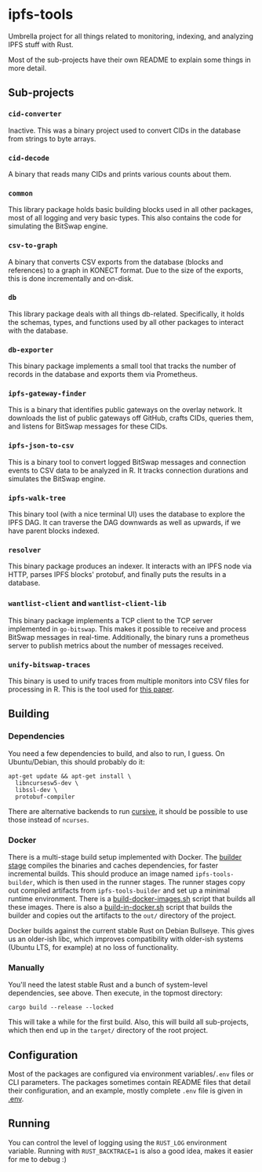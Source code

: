 # ipfs-tools

Umbrella project for all things related to monitoring, indexing, and analyzing IPFS stuff with Rust.

Most of the sub-projects have their own README to explain some things in more detail.

## Sub-projects

### `cid-converter`

Inactive. This was a binary project used to convert CIDs in the database from strings to byte arrays.

### `cid-decode`

A binary that reads many CIDs and prints various counts about them.

### `common`

This library package holds basic building blocks used in all other packages, most of all logging and very basic types.
This also contains the code for simulating the BitSwap engine.

### `csv-to-graph`

A binary that converts CSV exports from the database (blocks and references) to a graph in KONECT format.
Due to the size of the exports, this is done incrementally and on-disk.

### `db`

This library package deals with all things db-related.
Specifically, it holds the schemas, types, and functions used by all other packages to interact with the database.

### `db-exporter`

This binary package implements a small tool that tracks the number of records in the database and exports them via
Prometheus.

### `ipfs-gateway-finder`

This is a binary that identifies public gateways on the overlay network.
It downloads the list of public gateways off GitHub, crafts CIDs, queries them, and listens for BitSwap messages for 
these CIDs.

### `ipfs-json-to-csv`

This is a binary tool to convert logged BitSwap messages and connection events to CSV data to be analyzed in R.
It tracks connection durations and simulates the BitSwap engine.

### `ipfs-walk-tree`

This binary tool (with a nice terminal UI) uses the database to explore the IPFS DAG.
It can traverse the DAG downwards as well as upwards, if we have parent blocks indexed.

### `resolver`

This binary package produces an indexer.
It interacts with an IPFS node via HTTP, parses IPFS blocks' protobuf, and finally puts the results in a database.

### `wantlist-client` and `wantlist-client-lib`

This binary package implements a TCP client to the TCP server implemented in `go-bitswap`.
This makes it possible to receive and process BitSwap messages in real-time.
Additionally, the binary runs a prometheus server to publish metrics about the number of messages received.

### `unify-bitswap-traces`

This binary is used to unify traces from multiple monitors into CSV files for processing in R.
This is the tool used for [this paper](https://arxiv.org/abs/2104.09202).

## Building

### Dependencies

You need a few dependencies to build, and also to run, I guess.
On Ubuntu/Debian, this should probably do it:

```
apt-get update && apt-get install \
  libncursesw5-dev \
  libssl-dev \
  protobuf-compiler
```

There are alternative backends to run [cursive](https://github.com/gyscos/cursive/wiki/Install-ncurses), it should be possible to use those instead of `ncurses`.

### Docker

There is a multi-stage build setup implemented with Docker.
The [builder stage](./Dockerfile.builder) compiles the binaries and caches dependencies, for faster incremental builds.
This should produce an image named `ipfs-tools-builder`, which is then used in the runner stages.
The runner stages copy out compiled artifacts from `ipfs-tools-builder` and set up a minimal runtime environment.
There is a [build-docker-images.sh](./build-docker-images.sh) script that builds all these images.
There is also a [build-in-docker.sh](./build-in-docker.sh) script that builds the builder and copies out the artifacts to the `out/` directory of the project.

Docker builds against the current stable Rust on Debian Bullseye.
This gives us an older-ish libc, which improves compatibility with older-ish systems (Ubuntu LTS, for example) at no loss of functionality.

### Manually

You'll need the latest stable Rust and a bunch of system-level dependencies, see above.
Then execute, in the topmost directory:

```
cargo build --release --locked
```

This will take a while for the first build.
Also, this will build all sub-projects, which then end up in the `target/` directory of the root project.

## Configuration

Most of the packages are configured via environment variables/`.env` files or CLI parameters.
The packages sometimes contain README files that detail their configuration, and an example, mostly complete `.env` file is given in
[.env](.env).

## Running

You can control the level of logging using the `RUST_LOG` environment variable.
Running with `RUST_BACKTRACE=1` is also a good idea, makes it easier for me to debug :)